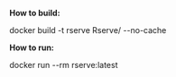 **How to build:**

docker build -t rserve Rserve/ --no-cache

**How to run:**

docker run --rm rserve:latest
